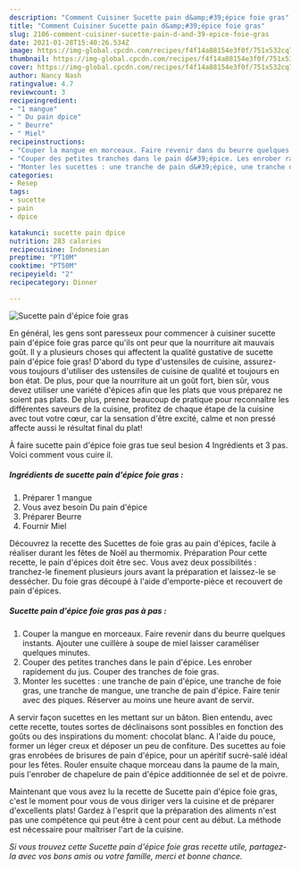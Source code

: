 ```yaml
---
description: "Comment Cuisiner Sucette pain d&amp;#39;épice foie gras"
title: "Comment Cuisiner Sucette pain d&amp;#39;épice foie gras"
slug: 2106-comment-cuisiner-sucette-pain-d-and-39-epice-foie-gras
date: 2021-01-28T15:40:26.534Z
image: https://img-global.cpcdn.com/recipes/f4f14a88154e3f0f/751x532cq70/sucette-pain-depice-foie-gras-photo-principale-de-la-recette.jpg
thumbnail: https://img-global.cpcdn.com/recipes/f4f14a88154e3f0f/751x532cq70/sucette-pain-depice-foie-gras-photo-principale-de-la-recette.jpg
cover: https://img-global.cpcdn.com/recipes/f4f14a88154e3f0f/751x532cq70/sucette-pain-depice-foie-gras-photo-principale-de-la-recette.jpg
author: Nancy Nash
ratingvalue: 4.7
reviewcount: 3
recipeingredient:
- "1 mangue"
- " Du pain dpice"
- " Beurre"
- " Miel"
recipeinstructions:
- "Couper la mangue en morceaux. Faire revenir dans du beurre quelques instants. Ajouter une cuillère à soupe de miel laisser caraméliser quelques minutes."
- "Couper des petites tranches dans le pain d&#39;épice. Les enrober rapidement du jus. Couper des tranches de foie gras."
- "Monter les sucettes : une tranche de pain d&#39;épice, une tranche de foie gras, une tranche de mangue, une tranche de pain d&#39;épice. Faire tenir avec des piques. Réserver au moins une heure avant de servir."
categories:
- Resep
tags:
- sucette
- pain
- dpice

katakunci: sucette pain dpice 
nutrition: 283 calories
recipecuisine: Indonesian
preptime: "PT10M"
cooktime: "PT50M"
recipeyield: "2"
recipecategory: Dinner

---
```



![Sucette pain d&#39;épice foie gras](https://img-global.cpcdn.com/recipes/f4f14a88154e3f0f/751x532cq70/sucette-pain-depice-foie-gras-photo-principale-de-la-recette.jpg)

En général, les gens sont paresseux pour commencer à cuisiner sucette pain d&#39;épice foie gras parce qu'ils ont peur que la nourriture ait mauvais goût. Il y a plusieurs choses qui affectent la qualité gustative de sucette pain d&#39;épice foie gras! D'abord du type d'ustensiles de cuisine, assurez-vous toujours d'utiliser des ustensiles de cuisine de qualité et toujours en bon état. De plus, pour que la nourriture ait un goût fort, bien sûr, vous devez utiliser une variété d'épices afin que les plats que vous préparez ne soient pas plats. De plus, prenez beaucoup de pratique pour reconnaître les différentes saveurs de la cuisine, profitez de chaque étape de la cuisine avec tout votre cœur, car la sensation d'être excité, calme et non pressé affecte aussi le résultat final du plat!

<!--inarticleads1-->

À faire sucette pain d&#39;épice foie gras tue seul besion 4 Ingrédients et 3 pas. Voici comment vous cuire il.

##### Ingrédients de sucette pain d&#39;épice foie gras :

1. Préparer 1 mangue
1. Vous avez besoin  Du pain d&#39;épice
1. Préparer  Beurre
1. Fournir  Miel


Découvrez la recette des Sucettes de foie gras au pain d&#39;épices, facile à réaliser durant les fêtes de Noël au thermomix. Préparation Pour cette recette, le pain d&#39;épices doit être sec. Vous avez deux possibilités : tranchez-le finement plusieurs jours avant la préparation et laissez-le se dessécher. Du foie gras découpé à l&#39;aide d&#39;emporte-pièce et recouvert de pain d&#39;épices. 

<!--inarticleads2-->

##### Sucette pain d&#39;épice foie gras pas à pas :

1. Couper la mangue en morceaux. Faire revenir dans du beurre quelques instants. Ajouter une cuillère à soupe de miel laisser caraméliser quelques minutes.
1. Couper des petites tranches dans le pain d&#39;épice. Les enrober rapidement du jus. Couper des tranches de foie gras.
1. Monter les sucettes : une tranche de pain d&#39;épice, une tranche de foie gras, une tranche de mangue, une tranche de pain d&#39;épice. Faire tenir avec des piques. Réserver au moins une heure avant de servir.


A servir façon sucettes en les mettant sur un bâton. Bien entendu, avec cette recette, toutes sortes de déclinaisons sont possibles en fonction des goûts ou des inspirations du moment: chocolat blanc. A l&#39;aide du pouce, former un léger creux et déposer un peu de confiture. Des sucettes au foie gras enrobées de brisures de pain d&#39;épice, pour un apéritif sucré-salé idéal pour les fêtes. Rouler ensuite chaque morceau dans la paume de la main, puis l&#39;enrober de chapelure de pain d&#39;épice additionnée de sel et de poivre. 

<!--inarticleads1-->

<p>
Maintenant que vous avez lu la recette de Sucette pain d&#39;épice foie gras, c'est le moment pour vous de vous diriger vers la cuisine et de préparer d'excellents plats! Gardez à l'esprit que la préparation des aliments n'est pas une compétence qui peut être à cent pour cent au début. La méthode est nécessaire pour maîtriser l'art de la cuisine.
</p>

<p>
<i>Si vous trouvez cette Sucette pain d&#39;épice foie gras recette utile, partagez-la avec vos bons amis ou votre famille, merci et bonne chance.</i>
</p>
